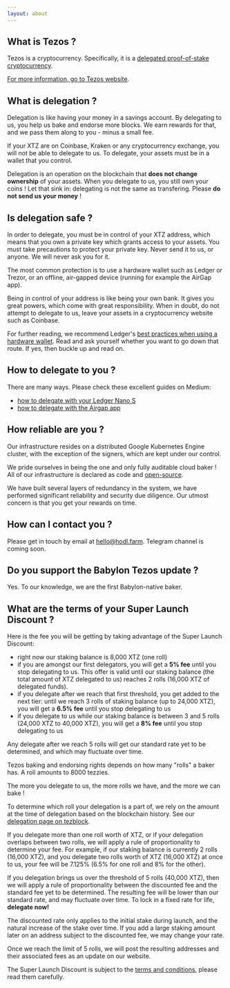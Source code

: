 ```yaml
---
layout: about
---
```


## What is Tezos ?

Tezos is a cryptocurrency. Specifically, it is a [delegated proof-of-stake cryptocurrency](https://en.bitcoinwiki.org/wiki/DPoS).

[For more information, go to Tezos website](https://tezos.com).

## What is delegation ?

Delegation is like having your money in a savings account. By delegating to us, you help us bake and endorse more blocks. We earn rewards for that, and we pass them along to you - minus a small fee.

If your XTZ are on Coinbase, Kraken or any cryptocurrency exchange, you will not be able to delegate to us. To delegate, your assets must be in a wallet that you control.

Delegation is an operation on the blockchain that **does not change ownership** of your assets. When you delegate to us, you still own your coins ! Let that sink in: delegating is not the same as transfering. Please **do not send us your money** !

## Is delegation safe ?

In order to delegate, you must be in control of your XTZ address, which means that you own a private key which grants access to your assets. You must take precautions to protect your private key. Never send it to us, or anyone. We will never ask you for it.

The most common protection is to use a hardware wallet such as Ledger or Trezor, or an offline, air-gapped device (running for example the AirGap app).

Being in control of your address is like being your own bank. It gives you great powers, which come with great responsibility. When in doubt, do not attempt to delegate to us, leave your assets in a cryptocurrency website such as Coinbase.

For further reading, we recommend Ledger's [best practices when using a hardware wallet](https://www.ledger.com/academy/hardwarewallet/best-practices-when-using-a-hardware-wallet/). Read and ask yourself whether you want to go down that route. If yes, then buckle up and read on.

## How to delegate to you ?

There are many ways. Please check these excellent guides on Medium:

* [how to delegate with your Ledger Nano S](https://medium.com/cryptium/how-to-delegate-tezzies-tezos-xtz-with-your-ledger-nano-s-with-initial-setup-screenshots-519c9ae6654f)
* [how to delegate with the Airgap app](https://medium.com/airgap-it/airgap-how-to-delegate-tezos-86c392809535)

## How reliable are you ?

Our infrastructure resides on a distributed Google Kubernetes Engine cluster, with the exception of the signers, which are kept under our control.

We pride ourselves in being the one and only fully auditable cloud baker ! All of our infrastructure is declared as code and [open-source](https://github.com/hodl-dot-farm).

We have built several layers of redundancy in the system, we have performed significant reliability and security due diligence. Our utmost concern is that you get your rewards on time.

## How can I contact you ?

Please get in touch by email at hello@hodl.farm. Telegram channel is coming soon.

## Do you support the Babylon Tezos update ?

Yes. To our knowledge, we are the first Babylon-native baker.

## What are the terms of your Super Launch Discount ?

Here is the fee you will be getting by taking advantage of the Super Launch Discount:

* right now our staking balance is 8,000 XTZ (one roll)
* if you are amongst our first delegators, you will get a **5% fee** until you stop delegating to us. This offer is valid until our staking balance (the total amount of XTZ delegated to us) reaches 2 rolls (16,000 XTZ of delegated funds).
* if you delegate after we reach that first threshold, you get added to the next tier: until we reach 3 rolls of staking balance (up to 24,000 XTZ), you will get a **6.5% fee** until you stop delegating to us
* if you delegate to us while our staking balance is between 3 and 5 rolls (24,000 XTZ to 40,000 XTZ), you will get a **8% fee** until you stop delegating to us

Any delegate after we reach 5 rolls will get our standard rate yet to be determined, and which may fluctuate over time.

Tezos baking and endorsing rights depends on how many "rolls" a baker has. A roll amounts to 8000 tezzies.

The more you delegate to us, the more rolls we have, and the more we can bake !

To determine which roll your delegation is a part of, we rely on the amount at the time of delegation based on the blockchain history. See our [delegation page on tezblock](https://mvp.tezblock.io/account/tz1gg5bjopPcr9agjamyu9BbXKLibNc2rbAq).

If you delegate more than one roll worth of XTZ, or if your delegation overlaps between two rolls, we will apply a rule of proportionality to determine your fee. For example, if our staking balance is currently 2 rolls (16,000 XTZ), and you delegate two rolls worth of XTZ (16,000 XTZ) at once to us, your fee will be 7.125% (6.5% for one roll and 8% for the other).

If you delegation brings us over the threshold of 5 rolls (40,000 XTZ), then we will apply a rule of proportionality between the discounted fee and the standard fee yet to be determined. The resulting fee will be lower than our standard rate, and may fluctuate over time. To lock in a fixed rate for life, **delegate now!**

The discounted rate only applies to the initial stake during launch, and the natural increase of the stake over time. If you add a large staking amount later on an address subject to the discounted fee, we may change your rate.

Once we reach the limit of 5 rolls, we will post the resulting addresses and their associated fees as an update on our website.

The Super Launch Discount is subject to the [terms and conditions](terms-and-conditions.html), please read them carefully.
